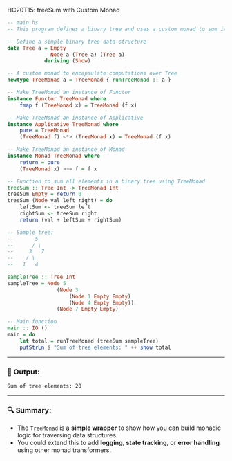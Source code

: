 HC20T15: treeSum with Custom Monad

```haskell
-- main.hs
-- This program defines a binary tree and uses a custom monad to sum its elements.

-- Define a simple binary tree data structure
data Tree a = Empty
            | Node a (Tree a) (Tree a)
            deriving (Show)

-- A custom monad to encapsulate computations over Tree
newtype TreeMonad a = TreeMonad { runTreeMonad :: a }

-- Make TreeMonad an instance of Functor
instance Functor TreeMonad where
    fmap f (TreeMonad x) = TreeMonad (f x)

-- Make TreeMonad an instance of Applicative
instance Applicative TreeMonad where
    pure = TreeMonad
    (TreeMonad f) <*> (TreeMonad x) = TreeMonad (f x)

-- Make TreeMonad an instance of Monad
instance Monad TreeMonad where
    return = pure
    (TreeMonad x) >>= f = f x

-- Function to sum all elements in a binary tree using TreeMonad
treeSum :: Tree Int -> TreeMonad Int
treeSum Empty = return 0
treeSum (Node val left right) = do
    leftSum <- treeSum left
    rightSum <- treeSum right
    return (val + leftSum + rightSum)

-- Sample tree:
--       5
--      / \
--     3   7
--    / \
--   1   4

sampleTree :: Tree Int
sampleTree = Node 5
                (Node 3
                    (Node 1 Empty Empty)
                    (Node 4 Empty Empty))
                (Node 7 Empty Empty)

-- Main function
main :: IO ()
main = do
    let total = runTreeMonad (treeSum sampleTree)
    putStrLn $ "Sum of tree elements: " ++ show total
```

---

### 🧪 Output:

```
Sum of tree elements: 20
```

---

### 🔍 Summary:

* The `TreeMonad` is a **simple wrapper** to show how you can build monadic logic for traversing data structures.
* You could extend this to add **logging**, **state tracking**, or **error handling** using other monad transformers.
